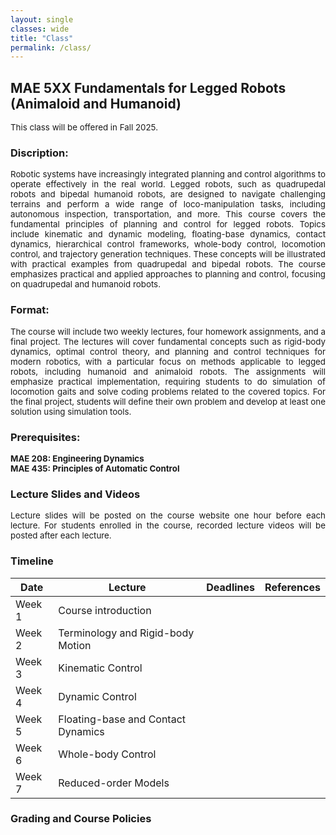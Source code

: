 ```yaml
---
layout: single
classes: wide
title: "Class"
permalink: /class/
---
```


## MAE 5XX Fundamentals for Legged Robots (Animaloid and Humanoid)
<p style="text-align: justify;font-size:10pt;">
 This class will be offered in Fall 2025. <br>
</p>  

### Discription:
<p style="text-align: justify;font-size:10pt;">
Robotic systems have increasingly integrated planning and control algorithms to operate effectively in the real world. Legged robots, such as quadrupedal robots and bipedal humanoid robots, are designed to navigate challenging terrains and perform a wide range of loco-manipulation tasks, including autonomous inspection, transportation, and more. This course covers the fundamental principles of planning and control for legged robots. Topics include kinematic and dynamic modeling, floating-base dynamics, contact dynamics, hierarchical control frameworks, whole-body control, locomotion control, and trajectory generation techniques. These concepts will be illustrated with practical examples from quadrupedal and bipedal robots. The course emphasizes practical and applied approaches to planning and control, focusing on quadrupedal and humanoid robots. <br>
</p>  

### Format:
<p style="text-align: justify;font-size:10pt;">
The course will include two weekly lectures, four homework assignments, and a final project. The lectures will cover fundamental concepts such as rigid-body dynamics, optimal control theory, and planning and control techniques for modern robotics, with a particular focus on methods applicable to legged robots, including humanoid and animaloid robots. The assignments will emphasize practical implementation, requiring students to do simulation of locomotion gaits and solve coding problems related to the covered topics. For the final project, students will define their own problem and develop at least one solution using simulation tools. <br>
</p>  

### Prerequisites:
<p style="text-align: justify;font-size:10pt;">
<b>MAE 208: Engineering Dynamics</b> <br>
<b>MAE 435: Principles of Automatic Control</b>  
</p>  

### Lecture Slides and Videos
<p style="text-align: justify;font-size:10pt;">
Lecture slides will be posted on the course website one hour before each lecture. For students enrolled in the course, recorded lecture videos will be posted after each lecture. <br>
</p>  

### Timeline

<table border="0" style="border-collapse: collapse; width: 100%;">
  <thead>
    <tr>
      <th>Date</th>
      <th>Lecture</th>
      <th>Deadlines</th>
      <th>References</th>
    </tr>
  </thead>
  <tbody>
    <tr>
      <td>Week 1</td>
      <td>Course introduction</td>
      <td> </td>
      <td> </td>
    </tr>
    <tr>
      <td>Week 2</td>
      <td>Terminology and Rigid-body Motion</td>
      <td> </td>
      <td> </td>
    </tr>
    <tr>
      <td>Week 3</td>
      <td>Kinematic Control</td>
      <td> </td>
      <td> </td>
    </tr>
    <tr>
      <td>Week 4</td>
      <td>Dynamic Control</td>
      <td> </td>
      <td> </td>
    </tr>
    <tr>
      <td>Week 5</td>
      <td>Floating-base and Contact Dynamics</td>
      <td> </td>
      <td> </td>
    </tr>
    <tr>
      <td>Week 6</td>
      <td>Whole-body Control</td>
      <td> </td>
      <td> </td>
    </tr>   
    <tr>
      <td>Week 7</td>
      <td>Reduced-order Models</td>
      <td> </td>
      <td> </td>
    </tr> 
  </tbody>
</table>



### Grading and Course Policies



